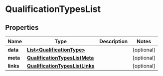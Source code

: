 

# QualificationTypesList


## Properties

| Name | Type | Description | Notes |
|------------ | ------------- | ------------- | -------------|
|**data** | [**List&lt;QualificationType&gt;**](QualificationType.md) |  |  [optional] |
|**meta** | [**QualificationTypesListMeta**](QualificationTypesListMeta.md) |  |  [optional] |
|**links** | [**QualificationTypesListLinks**](QualificationTypesListLinks.md) |  |  [optional] |




